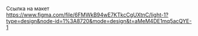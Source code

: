 Ссылка на макет https://www.figma.com/file/6FMWkB94wE7KTkcCgUXtnC/light-1?type=design&node-id=1%3A8720&mode=design&t=aMeM4DE1mq5acQYE-1

